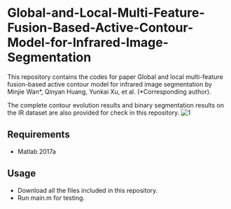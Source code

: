 # Global-and-Local-Multi-Feature-Fusion-Based-Active-Contour-Model-for-Infrared-Image-Segmentation
This repository contains the codes for paper Global and local multi-feature fusion-based active contour model for infrared image segmentation by Minjie Wan*, Qinyan Huang, Yunkai Xu, et al. (*Corresponding author). 

The complete contour evolution results and binary segmentation results on the IR dataset are also provided for check in this repository. 
![1](https://user-images.githubusercontent.com/38133231/229344992-ddde684f-d9d1-4549-862d-2e7fb298941c.jpg)

## Requirements
- Matlab 2017a

## Usage
- Download all the files included in this repository.
- Run main.m for testing.
